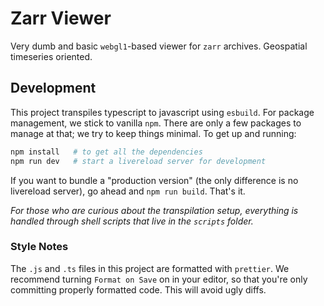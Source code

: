 # Zarr Viewer

Very dumb and basic `webgl1`-based viewer for `zarr` archives. Geospatial timeseries oriented.

## Development

This project transpiles typescript to javascript using `esbuild`. For package management, we stick to vanilla `npm`. There are only a few packages to manage at that; we try to keep things minimal. To get up and running:

```sh
npm install   # to get all the dependencies
npm run dev   # start a livereload server for development
```

If you want to bundle a "production version" (the only difference is no livereload server), go ahead and `npm run build`. That's it.

_For those who are curious about the transpilation setup, everything is handled through shell scripts that live in the `scripts` folder._

### Style Notes

The `.js` and `.ts` files in this project are formatted with `prettier`. We recommend turning `Format on Save` on in your editor, so that you're only committing properly formatted code. This will avoid ugly diffs.
